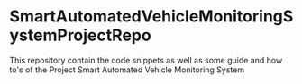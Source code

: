 # SmartAutomatedVehicleMonitoringSystemProjectRepo
This repository contain the code snippets as well as some guide and how to's of the Project Smart Automated Vehicle Monitoring System
